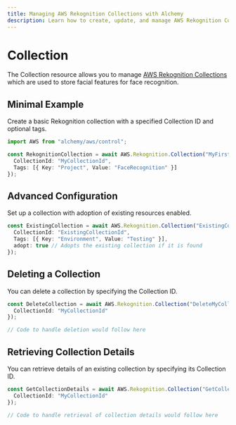 ```yaml
---
title: Managing AWS Rekognition Collections with Alchemy
description: Learn how to create, update, and manage AWS Rekognition Collections using Alchemy Cloud Control.
---
```


# Collection

The Collection resource allows you to manage [AWS Rekognition Collections](https://docs.aws.amazon.com/rekognition/latest/userguide/) which are used to store facial features for face recognition.

## Minimal Example

Create a basic Rekognition collection with a specified Collection ID and optional tags.

```ts
import AWS from "alchemy/aws/control";

const RekognitionCollection = await AWS.Rekognition.Collection("MyFirstCollection", {
  CollectionId: "MyCollectionId",
  Tags: [{ Key: "Project", Value: "FaceRecognition" }]
});
```

## Advanced Configuration

Set up a collection with adoption of existing resources enabled.

```ts
const ExistingCollection = await AWS.Rekognition.Collection("ExistingCollection", {
  CollectionId: "ExistingCollectionId",
  Tags: [{ Key: "Environment", Value: "Testing" }],
  adopt: true // Adopts the existing collection if it is found
});
```

## Deleting a Collection

You can delete a collection by specifying the Collection ID.

```ts
const DeleteCollection = await AWS.Rekognition.Collection("DeleteMyCollection", {
  CollectionId: "MyCollectionId"
});

// Code to handle deletion would follow here
```

## Retrieving Collection Details

You can retrieve details of an existing collection by specifying its Collection ID.

```ts
const GetCollectionDetails = await AWS.Rekognition.Collection("GetCollectionDetails", {
  CollectionId: "MyCollectionId"
});

// Code to handle retrieval of collection details would follow here
```
